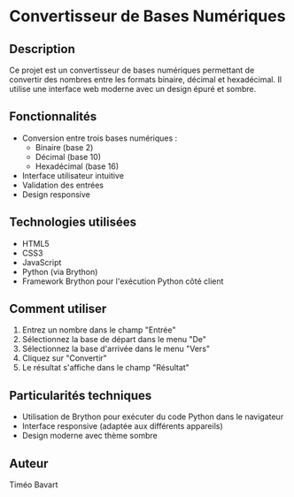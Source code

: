 # Convertisseur de Bases Numériques

## Description
Ce projet est un convertisseur de bases numériques permettant de convertir des nombres entre les formats binaire, décimal et hexadécimal. Il utilise une interface web moderne avec un design épuré et sombre.

## Fonctionnalités
- Conversion entre trois bases numériques :
  - Binaire (base 2)
  - Décimal (base 10)
  - Hexadécimal (base 16)
- Interface utilisateur intuitive
- Validation des entrées
- Design responsive

## Technologies utilisées
- HTML5
- CSS3
- JavaScript
- Python (via Brython)
- Framework Brython pour l'exécution Python côté client

## Comment utiliser
1. Entrez un nombre dans le champ "Entrée"
2. Sélectionnez la base de départ dans le menu "De"
3. Sélectionnez la base d'arrivée dans le menu "Vers"
4. Cliquez sur "Convertir"
5. Le résultat s'affiche dans le champ "Résultat"

## Particularités techniques
- Utilisation de Brython pour exécuter du code Python dans le navigateur
- Interface responsive (adaptée aux différents appareils)
- Design moderne avec thème sombre

## Auteur
Timéo Bavart